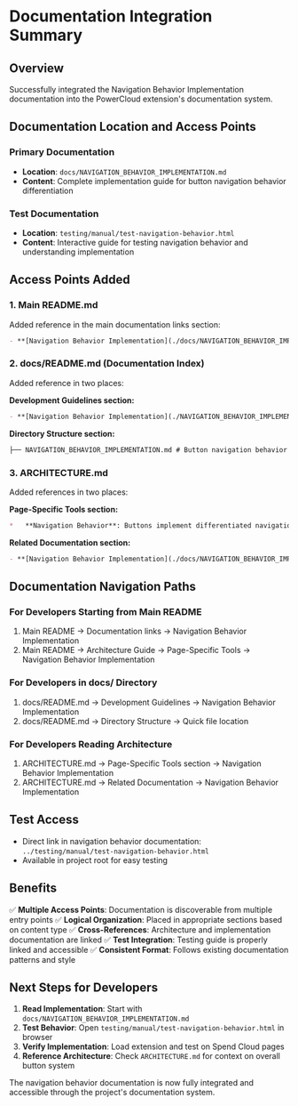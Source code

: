 # Documentation Integration Summary

## Overview
Successfully integrated the Navigation Behavior Implementation documentation into the PowerCloud extension's documentation system.

## Documentation Location and Access Points

### Primary Documentation
- **Location**: `docs/NAVIGATION_BEHAVIOR_IMPLEMENTATION.md`
- **Content**: Complete implementation guide for button navigation behavior differentiation

### Test Documentation
- **Location**: `testing/manual/test-navigation-behavior.html`
- **Content**: Interactive guide for testing navigation behavior and understanding implementation

## Access Points Added

### 1. Main README.md
Added reference in the main documentation links section:
```markdown
- **[Navigation Behavior Implementation](./docs/NAVIGATION_BEHAVIOR_IMPLEMENTATION.md)** - Button navigation behavior differentiation
```

### 2. docs/README.md (Documentation Index)
Added reference in two places:

**Development Guidelines section:**
```markdown
- **[Navigation Behavior Implementation](./NAVIGATION_BEHAVIOR_IMPLEMENTATION.md)** - Button navigation behavior differentiation
```

**Directory Structure section:**
```markdown
├── NAVIGATION_BEHAVIOR_IMPLEMENTATION.md # Button navigation behavior
```

### 3. ARCHITECTURE.md
Added references in two places:

**Page-Specific Tools section:**
```markdown
*   **Navigation Behavior**: Buttons implement differentiated navigation patterns - internal Spend Cloud buttons navigate in the same tab while external Adyen buttons open in new tabs. See [Navigation Behavior Implementation](./docs/NAVIGATION_BEHAVIOR_IMPLEMENTATION.md) for detailed implementation.
```

**Related Documentation section:**
```markdown
- **[Navigation Behavior Implementation](./docs/NAVIGATION_BEHAVIOR_IMPLEMENTATION.md)** - Button navigation behavior differentiation
```

## Documentation Navigation Paths

### For Developers Starting from Main README
1. Main README → Documentation links → Navigation Behavior Implementation
2. Main README → Architecture Guide → Page-Specific Tools → Navigation Behavior Implementation

### For Developers in docs/ Directory
1. docs/README.md → Development Guidelines → Navigation Behavior Implementation
2. docs/README.md → Directory Structure → Quick file location

### For Developers Reading Architecture
1. ARCHITECTURE.md → Page-Specific Tools section → Navigation Behavior Implementation
2. ARCHITECTURE.md → Related Documentation → Navigation Behavior Implementation

## Test Access
- Direct link in navigation behavior documentation: `../testing/manual/test-navigation-behavior.html`
- Available in project root for easy testing

## Benefits
✅ **Multiple Access Points**: Documentation is discoverable from multiple entry points
✅ **Logical Organization**: Placed in appropriate sections based on content type
✅ **Cross-References**: Architecture and implementation documentation are linked
✅ **Test Integration**: Testing guide is properly linked and accessible
✅ **Consistent Format**: Follows existing documentation patterns and style

## Next Steps for Developers
1. **Read Implementation**: Start with `docs/NAVIGATION_BEHAVIOR_IMPLEMENTATION.md`
2. **Test Behavior**: Open `testing/manual/test-navigation-behavior.html` in browser
3. **Verify Implementation**: Load extension and test on Spend Cloud pages
4. **Reference Architecture**: Check `ARCHITECTURE.md` for context on overall button system

The navigation behavior documentation is now fully integrated and accessible through the project's documentation system.
